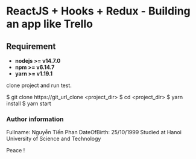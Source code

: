 # ReactJS + Hooks + Redux - Building an app like Trello

## Requirement

- **nodejs >= v14.7.0**
- **npm >= v6.14.7**
- **yarn >= v1.19.1**

clone project and run test.

$ git clone https://git_url_clone <project_dir>
$ cd <project_dir>
$ yarn install
$ yarn start

### Author information

Fullname: Nguyễn Tiến Phan
DateOfBirth: 25/10/1999
Studied at Hanoi University of Science and Technology

Peace !
